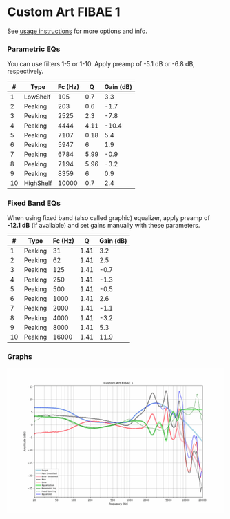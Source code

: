 # Custom Art FIBAE 1
See [usage instructions](https://github.com/jaakkopasanen/AutoEq#usage) for more options and info.

### Parametric EQs
You can use filters 1-5 or 1-10. Apply preamp of -5.1 dB or -6.8 dB, respectively.

|   # | Type      |   Fc (Hz) |    Q |   Gain (dB) |
|-----|-----------|-----------|------|-------------|
|   1 | LowShelf  |       105 | 0.7  |         3.3 |
|   2 | Peaking   |       203 | 0.6  |        -1.7 |
|   3 | Peaking   |      2525 | 2.3  |        -7.8 |
|   4 | Peaking   |      4444 | 4.11 |       -10.4 |
|   5 | Peaking   |      7107 | 0.18 |         5.4 |
|   6 | Peaking   |      5947 | 6    |         1.9 |
|   7 | Peaking   |      6784 | 5.99 |        -0.9 |
|   8 | Peaking   |      7194 | 5.96 |        -3.2 |
|   9 | Peaking   |      8359 | 6    |         0.9 |
|  10 | HighShelf |     10000 | 0.7  |         2.4 |

### Fixed Band EQs
When using fixed band (also called graphic) equalizer, apply preamp of **-12.1 dB** (if available) and set gains manually with these parameters.

|   # | Type    |   Fc (Hz) |    Q |   Gain (dB) |
|-----|---------|-----------|------|-------------|
|   1 | Peaking |        31 | 1.41 |         3.2 |
|   2 | Peaking |        62 | 1.41 |         2.5 |
|   3 | Peaking |       125 | 1.41 |        -0.7 |
|   4 | Peaking |       250 | 1.41 |        -1.3 |
|   5 | Peaking |       500 | 1.41 |        -0.5 |
|   6 | Peaking |      1000 | 1.41 |         2.6 |
|   7 | Peaking |      2000 | 1.41 |        -1.1 |
|   8 | Peaking |      4000 | 1.41 |        -3.2 |
|   9 | Peaking |      8000 | 1.41 |         5.3 |
|  10 | Peaking |     16000 | 1.41 |        11.9 |

### Graphs
![](./Custom%20Art%20FIBAE%201.png)
